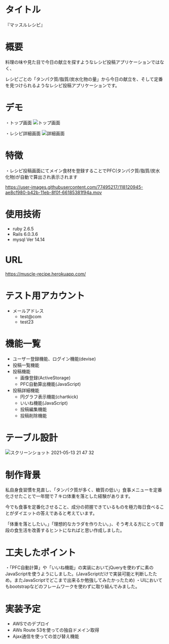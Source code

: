 # タイトル
 
『マッスルレシピ』
 
# 概要
 料理の味や見た目で今日の献立を探すようなレシピ投稿アプリケーションではなく、
 
 レシピごとの「タンパク質/脂質/炭水化物の量」から今日の献立を、そして定番を見つけられるようなレシピ投稿アプリケーションです。
 

# デモ

・トップ画面
![トップ画面](https://user-images.githubusercontent.com/77495217/118112450-f9087900-b41f-11eb-901c-dbbeaa18e78f.png)

・レシピ詳細画面
![詳細画面](https://user-images.githubusercontent.com/77495217/118121344-4f7bb480-b42c-11eb-943e-078e44d135ab.png)

 
# 特徴

・レシピ投稿画面にてメイン食材を登録することでPFC(タンパク質/脂質/炭水化物)が自動で算出され表示されます

https://user-images.githubusercontent.com/77495217/118120945-ae8cf980-b42b-11eb-8f0f-66185381f94a.mov

 
# 使用技術
 
* ruby 2.6.5
* Rails 6.0.3.6
* mysql  Ver 14.14

 
# URL

https://muscle-recipe.herokuapp.com/
 
# テスト用アカウント

- メールアドレス
  - test@com
  - test23

# 機能一覧

- ユーザー登録機能、ログイン機能(devise)
- 投稿一覧機能
- 投稿機能
   - 画像登録(ActiveStorage)
   - PFC自動算出機能(JavaScript)
- 投稿詳細機能
   - 円グラフ表示機能(chartkick)
   - いいね機能(JavaScript)
   - 投稿編集機能
   - 投稿削除機能
 

 
# テーブル設計
![スクリーンショット 2021-05-13 21 47 32](https://user-images.githubusercontent.com/77495217/118127596-e2b8e800-b434-11eb-8ad3-96955c1e3081.png)



# 制作背景

私自身食習慣を見直し、「タンパク質が多く、糖質の低い」食事メニューを定番化させたことで一年間で７キロ体重を落とした経験があります。

今でも食事を定番化させること、成分の把握できているものを極力毎日食べることがダイエットの答えであると考えています。

「体重を落としたい。」「理想的なカラダを作りたい。」、そう考える方にとって普段の食生活を改善するヒントになればと思い作成しました。


# 工夫したポイント

・「PFC自動計算」や「いいね機能」の実装においてjQueryを使わずに素のJavaScriptを使うようにしました。(JavaScriptだけで実装可能と判断したため。またJavaScriptでどこまで出来るか勉強してみたかったため)
・UIにおいてもbootstrapなどのフレームワークを使わずに取り組んでみました。

# 実装予定

- AWSでのデプロイ
- AWs Route 53を使っての独自ドメイン取得
- Ajax通信を使っての並び替え機能


 
